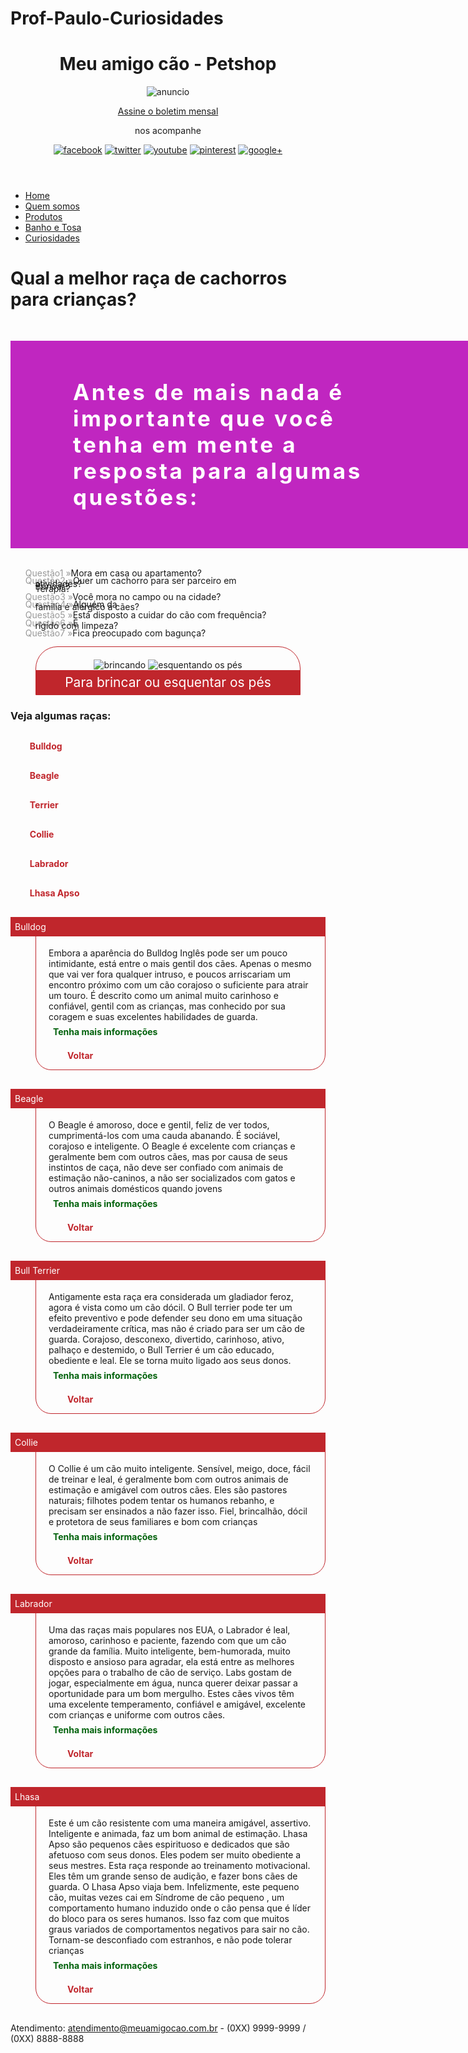 # Prof-Paulo-Curiosidades

<!DOCTYPE html>
<html lang="pt-br">
<head>
<meta charset="utf-8" />
<title>Meu amigo cão - Petshop</title>
<script src="interacao/html5shiv.min.js"></script>
<link rel="stylesheet" href="estilos/principal.css">      
<style>
#curiosidades main h2{
background-color: #c026c0;
background-image: url(Multimidia/importante-saber.jpg), url(Multimidia/back-bolinha.gif);
background-repeat: no-repeat, repeat;
background-position: center right, center center;
color: #fff;
font-size: 2.5em;
letter-spacing: 0.1em;
width: 470px;
padding: 61px 400px 61px 100px;
}
#curiosidades main figure{
border: #c0262c solid thin;
border-radius: 35px 35px 0 0;
padding: 20px 0 0;
text-align: center;
}
#curiosidades main figcaption{
background-color: #c0262c;
padding: 7px 0;
color: #ffffff;
font-size: 1.5em;
}
#curiosidades main ul li{
list-style-type: none;
list-style-image: url(Multimidia/ossinho.png);
list-style-position: inside;
margin: 30px 0;
}
#curiosidades main dt{
color: #fff;
background-color: #c0262c;
padding: 7px;
}
#curiosidades main dd{
border: thin #c0262c solid;
border-radius: 0 0 25px 25px;
margin-top: -3px;
margin-bottom: 30px;
padding: 20px 20px 0;
}
#curiosidades main ol{
list-style-type: none;
white-space: pre;
line-height: 0.3em;
counter-reset: contador;
}
#curiosidades main ol li:before{
color: #999999;
counter-increment: contador;
content: "Questão" counter(contador) " \00BB ";
}
#curiosidades main ul li a{
text-decoration: none;
color: #c0262c;
font-weight: bold;
padding: 7x;
}
#curiosidades main ul li a:hover{
text-decoration: underline;
}
#curiosidades main dd a[target="_blank"]{
text-decoration: none;
color: #02620c;
font-weight: bold;
padding: 7px;
display: inline-block;
}
#curiosidades main dd a[target="_blank"]:hover{
text-decoration: underline;
}
#curiosidades main dd a[href="#top"]{
text-decoration: none;
color: #c0262c;
font-weight: bold;
padding: 7px 0 7px 30px;
background: url(Multimidia/seta-voltar.png) no-repeat left center;
}
#curiosidades main dd a[href="#top"]:hover{
text-decoration: underline;
background: url(Multimidia/seta-voltar-hover.png) no-repeat left center;
}

</style>
</head>
<body id="curiosidades">
<header>
      <h1>Meu amigo cão - Petshop</h1>
      <div id="anuncio">
      <img src="Multimidia/anuncio-cantinho-feliz-h.jpg" alt="anuncio">
      </div>
      <section>
          <p><a href="boletim.html">Assine o boletim mensal</a></p>
          <p>nos acompanhe</p>
          <figure>
              <a href="#"><img src="Multimidia/ms-facebook.gif" alt="facebook"></a>
              <a href="#"><img src="Multimidia/ms-twitter.gif" alt="twitter"></a>
              <a href="#"><img src="Multimidia/ms-youtube.gif" alt="youtube"></a>
              <a href="#"><img src="Multimidia/ms-pinterest.gif" alt="pinterest"></a>
              <a href="#"><img src="Multimidia/ms-gmais.gif" alt="google+"></a>
              
</figure>
      </section>
          </header>
          <nav>
      <ul>
      <li><a href="index.html">Home</a></li>
      <li><a href="quem-somos.html">Quem somos</a></li>
      <li><a href="produtos.html">Produtos</a></li>
      <li><a href="banho-e-tosa.html">Banho e Tosa</a></li>
      <li><a href="curiosidades.html">Curiosidades</a></li>
      </ul>
      </nav>
<main>
<h1>Qual a melhor raça de cachorros para crianças?</h1>
<h2>
      Antes de mais nada é importante que você tenha em mente a resposta para
      algumas questões:
    </h2>
    <ol>
    <li>Mora em casa ou apartamento?</li> 
    <li>Quer um cachorro para ser parceiro em
    atividades? 
    Brincar? 
    Terapia?</li> 
    <li>Você mora no campo ou na cidade?</li> 
    <li>Alguém da
    familia é alérgico a cães?</li> 
    <li>Está disposto a cuidar do cão com frequência?</li> 
    <li>É
    rígido com limpeza?</li> 
    <li>Fica preocupado com bagunça?</li>
</ol>
<figure>
  <img src="Multimidia/bolinha.JPG" alt="brincando">
  <img src="Multimidia/esquentar-pes.JPG" alt="esquentando os pés">
<figcaption>Para brincar ou esquentar os pés</figcaption>
</figure>
<a id="top"></a>
    <h3>Veja algumas raças:</h3>
    <ul>
      <li><a href="#bulldog">Bulldog</a></li>
      <li><a href="#beagle">Beagle</a></li>
      <li><a href="#terrier">Terrier</a></li>
      <li><a href="#collie">Collie</a></li>
      <li><a href="#labrador">Labrador</a></li>
      <li><a href="#lhasa">Lhasa Apso</a></li>
    </ul>
    <dl>
    <dt><a id="bulldog"></a>Bulldog</dt>
    <dd>
    Embora a aparência do Bulldog Inglês pode ser um pouco intimidante, está
    entre o mais gentil dos cães. Apenas o mesmo que vai ver fora qualquer
    intruso, e poucos arriscariam um encontro próximo com um cão corajoso o
    suficiente para atrair um touro. É descrito como um animal muito carinhoso e
    confiável, gentil com as crianças, mas conhecido por sua coragem e suas
    excelentes habilidades de guarda.
  <br>
  <a href="https://pt.wikipedia.org/wiki/Buldogue" target="_blank">Tenha mais informações</a>
  <p><a href="#top">Voltar</a></p>
</dd>
    <dt><a id="beagle"></a>Beagle</dt>
    <dd>
    O Beagle é amoroso, doce e gentil, feliz de ver todos, cumprimentá-los com
    uma cauda abanando. É sociável, corajoso e inteligente. O Beagle é excelente
    com crianças e geralmente bem com outros cães, mas por causa de seus
    instintos de caça, não deve ser confiado com animais de estimação
    não-caninos, a não ser socializados com gatos e outros animais domésticos
    quando jovens<br>
    <a href="https://pt.wikipedia.org/wiki/Beagle" target="_blank">Tenha mais informações</a>
    <p><a href="#top">Voltar</a></p>
  </dd>
    <dt><a id="bull terrier"></a>Bull Terrier</dt>
    <dd>
    Antigamente esta raça era considerada um gladiador feroz, agora é vista como
    um cão dócil. O Bull terrier pode ter um efeito preventivo e pode defender
    seu dono em uma situação verdadeiramente crítica, mas não é criado para ser
    um cão de guarda. Corajoso, desconexo, divertido, carinhoso, ativo, palhaço
    e destemido, o Bull Terrier é um cão educado, obediente e leal. Ele se torna
    muito ligado aos seus donos.<br><a href="https://pt.wikipedia.org/wiki/Bull_terrier" target="_blank">Tenha mais informações</a>
    <p><a href="#top">Voltar</a></p>
  </dd>
    <dt><a id="collie"></a>Collie</dt>
    <dd>
O Collie é um cão muito inteligente. Sensível, meigo, doce, fácil de treinar
e leal, é geralmente bom com outros animais de estimação e amigável com
outros cães. Eles são pastores naturais; filhotes podem tentar os humanos
rebanho, e precisam ser ensinados a não fazer isso. Fiel, brincalhão, dócil
e protetora de seus familiares e bom com crianças<br>
    <a href="https://pt.wikipedia.org/wiki/Collie_(tipo_de_c%C3%A3o)" target="_blank">Tenha mais informações</a>
    <p><a href="#top">Voltar</a></p>
  </dd>
<dt><a id="labrador"></a>Labrador</dt>
    <dd>
Uma das raças mais populares nos EUA, o Labrador é leal, amoroso, carinhoso
e paciente, fazendo com que um cão grande da família. Muito inteligente,
bem-humorada, muito disposto e ansioso para agradar, ela está entre as melhores opções para o trabalho de cão de serviço. Labs gostam de jogar,
especialmente em água, nunca querer deixar passar a oportunidade para um bom
mergulho. Estes cães vivos têm uma excelente temperamento, confiável e
amigável, excelente com crianças e uniforme com outros cães.<br>
  <a href="https://pt.wikipedia.org/wiki/Labrador_retriever" target="_blank">Tenha mais informações</a>
  <p><a href="#top">Voltar</a></p>
  </dd>
<dt><a id="lhasa"></a>Lhasa</dt>
    <dd>
Este é um cão resistente com uma maneira amigável, assertivo. Inteligente e animada, faz um bom animal de estimação. Lhasa Apso são pequenos cães
espirituoso e dedicados que são afetuoso com seus donos. Eles podem ser
muito obediente a seus mestres. Esta raça responde ao treinamento
motivacional. Eles têm um grande senso de audição, e fazer bons cães de
guarda. O Lhasa Apso viaja bem. Infelizmente, este pequeno cão, muitas vezes
cai em Síndrome de cão pequeno , um comportamento humano induzido onde o cão
pensa que é líder do bloco para os seres humanos. Isso faz com que muitos
graus variados de comportamentos negativos para sair no cão. Tornam-se
desconfiado com estranhos, e não pode tolerar crianças<br>
  <a href="https://pt.wikipedia.org/wiki/Lhasa_apso" target="_blank">Tenha mais informações</a>
  <p><a href="#top">Voltar</a></p>
  </dd>
</dl>
 </main>
  <footer>
  <p>Atendimento: <a href="mailto:atendimento@meuamigocao.com.br">atendimento@meuamigocao.com.br</a>
    - (0XX) 9999-9999 / (0XX) 8888-8888</p>
</footer>
  </body>
</html>
